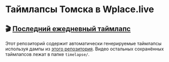 # Таймлапсы Томска в Wplace.live

## 🎬 [Последний ежедневный таймлапс](https://github.com/niklinque/wplace-tomsk-timelapse/raw/refs/heads/main/timelapse/latest.mp4)

Этот репозиторий содержит автоматически генерируемые таймлапсы используя дампы из [этого репозитория](https://github.com/niklinque/wplace-tomsk).
Видео остальных сохранённых таймлапсов лежат в папке `timelapse/`.

